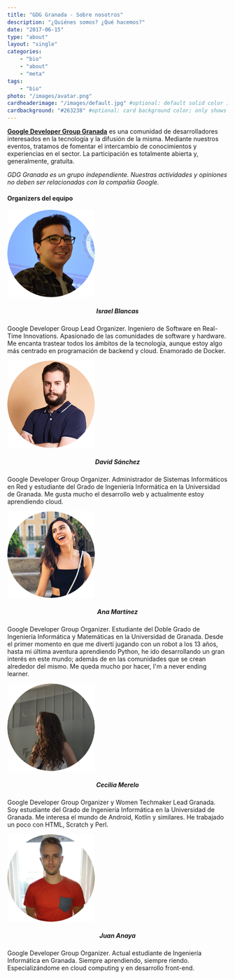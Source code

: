 ```yaml
---
title: "GDG Granada - Sobre nosotros"
description: "¿Quiénes somos? ¿Qué hacemos?"
date: "2017-06-15"
type: "about"
layout: "single"
categories:
    - "bio"
    - "about"
    - "meta"
tags:
    - "bio"
photo: "/images/avatar.png"
cardheaderimage: "/images/default.jpg" #optional: default solid color if unset
cardbackground: "#263238" #optional: card background color; only shows when no image specified
---
```


[**Google Developer Group Granada**](https://developers.google.com/groups/chapter/107621838547829286968/) es una comunidad de desarrolladores interesados en la tecnología y la difusión de la misma. Mediante nuestros eventos, tratamos de fomentar el intercambio de conocimientos y experiencias en el sector. La participación es totalmente abierta y, generalmente, gratuíta.

*GDG Granada es un grupo independiente. Nuestras actividades y opiniones no deben ser relacionadas con la compañía Google.*


#### Organizers del equipo

![](/images/israel.png)

<h5 align="center">Israel Blancas</h5>

Google Developer Group Lead Organizer. Ingeniero de Software en Real-Time Innovations. Apasionado de las comunidades de software y hardware. Me encanta trastear todos los ámbitos de la tecnología, aunque estoy algo más centrado en programación de  backend y cloud. Enamorado de Docker.

![](/images/david.png)

<h5 align="center">David Sánchez</h5>

Google Developer Group Organizer. Administrador de Sistemas Informáticos en Red y estudiante del Grado de Ingeniería Informática en la Universidad de Granada. Me gusta mucho el desarrollo web y actualmente estoy aprendiendo cloud.

![](/images/ana.png)

<h5 align="center">Ana Martínez</h5>

Google Developer Group Organizer. Estudiante del Doble Grado de Ingeniería Informática y Matemáticas en la Universidad de Granada. Desde el primer momento en que me divertí jugando con un robot a los 13 años, hasta mi última aventura aprendiendo Python, he ido desarrollando un gran interés en este mundo;  además de en las comunidades que se crean alrededor del mismo. Me queda mucho por hacer, I'm a never ending learner.

![](/images/cecilia.png)

<h5 align="center">Cecilia Merelo</h5>

Google Developer Group Organizer y Women Techmaker Lead Granada. Soy estudiante del Grado de  Ingeniería Informática en la Universidad de Granada. Me interesa el mundo de Android, Kotlin y similares. He trabajado un poco con HTML, Scratch y Perl.

![](/images/juan.png)

<h5 align="center">Juan Anaya</h5>

Google Developer Group Organizer. Actual estudiante de Ingeniería Informática en Granada. Siempre aprendiendo, siempre riendo. Especializándome en cloud computing y en desarrollo front-end.
